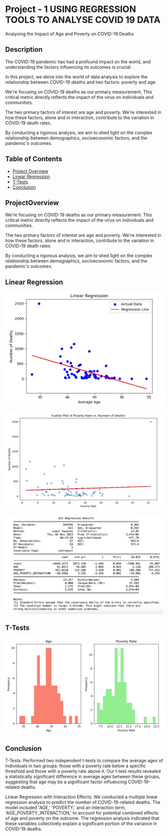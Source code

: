 # Project - 1  USING REGRESSION TOOLS TO ANALYSE COVID 19 DATA

Analysing the Impact of Age and Poverty on COVID-19 Deaths



## Description

The COVID-19 pandemic has had a profound impact on the world, and understanding the factors influencing its outcomes is crucial.

In this project, we delve into the world of data analysis to explore the relationship between COVID-19 deaths and two factors: poverty and age.

We're focusing on COVID-19 deaths as our primary measurement. This critical metric directly reflects the impact of the virus on individuals and communities.

The two primary factors of interest are age and poverty. We're interested in how these factors, alone and in interaction, contribute to the variation in COVID-19 death rates.

By conducting a rigorous analysis, we aim to shed light on the complex relationship between demographics, socioeconomic factors, and the pandemic's outcomes.




## Table of Contents

- [Project Overview](#ProjectOverview)
- [Linear Regression](#Linear)
- [T-Tests](#T-Tests)
- [Conclusion](#conclusion)

## ProjectOverview

We're focusing on COVID-19 deaths as our primary measurement. This critical metric directly reflects the impact of the virus on individuals and communities.

The two primary factors of interest are age and poverty. We're interested in how these factors, alone and in interaction, contribute to the variation in COVID-19 death rates.

By conducting a rigorous analysis, we aim to shed light on the complex relationship between demographics, socioeconomic factors, and the pandemic's outcomes.


## Linear Regression

![Linear_Regression_Age](Pictures/LRage.jpeg)

![Linear Regression_Poverty](Pictures/LRpoverty.jpeg)

![OLS_Regression_Results](Modelsummary.jpg)

## T-Tests

![TTests](Pictures/Ttests.jpeg)

## Conclusion

T-Tests:  Performed two independent t-tests to compare the average ages of individuals in two groups: those with a poverty rate below a specific threshold and those with a poverty rate above it. Our t-test results revealed a statistically significant difference in average ages between these groups, suggesting that age may be a significant factor influencing COVID-19-related deaths.

Linear Regression with Interaction Effects:  We conducted a multiple linear regression analysis to predict the number of COVID-19-related deaths. The model included 'AGE,' 'POVERTY,' and an interaction term, 'AGE_POVERTY_INTERACTION,' to account for potential combined effects of age and poverty on the outcome. The regression analysis indicated that these variables collectively explain a significant portion of the variance in COVID-19 deaths.



